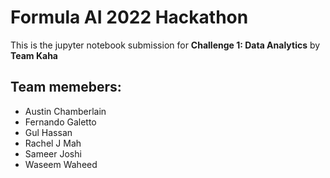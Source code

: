 # Formula AI 2022 Hackathon
This is the jupyter notebook submission for **Challenge 1: Data Analytics** by **Team Kaha**

## Team memebers: 
* Austin Chamberlain
* Fernando Galetto
* Gul Hassan
* Rachel J Mah
* Sameer Joshi
* Waseem Waheed
